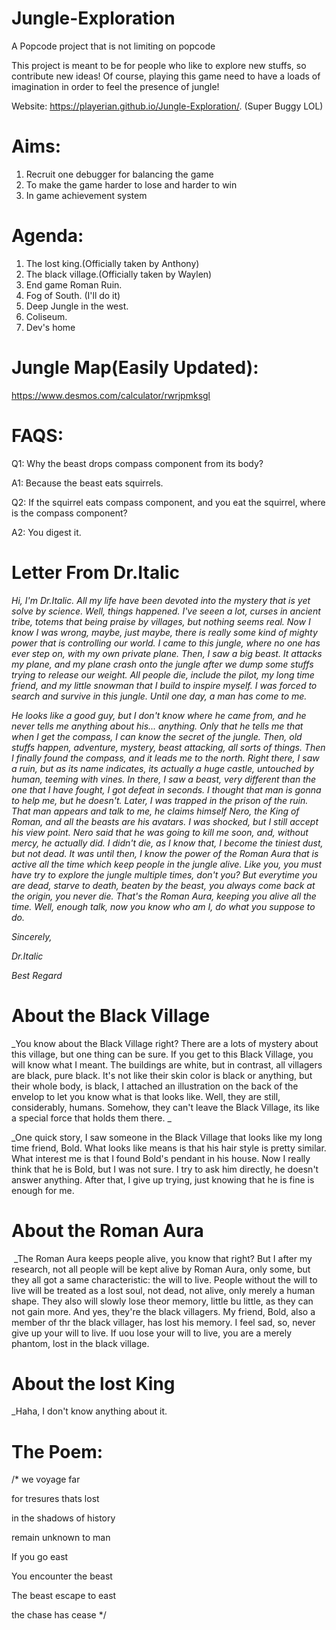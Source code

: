 # Jungle-Exploration
A Popcode project that is not limiting on popcode

This project is meant to be for people who like to explore new stuffs, so contribute new ideas!
Of course, playing this game need to have a loads of imagination in order to feel the presence of jungle!

Website: https://playerian.github.io/Jungle-Exploration/.
(Super Buggy LOL)

# Aims:
1. Recruit one debugger for balancing the game 
2. To make the game harder to lose and harder to win
3. In game achievement system

# Agenda:
1. The lost king.(Officially taken by Anthony)
2. The black village.(Officially taken by Waylen)
3. End game Roman Ruin.
4. Fog of South. (I'll do it)
5. Deep Jungle in the west.
6. Coliseum.
7. Dev's home

# Jungle Map(Easily Updated):
https://www.desmos.com/calculator/rwrjpmksgl

# FAQS:
Q1: Why the beast drops compass component from its body?

A1: Because the beast eats squirrels.

Q2: If the squirrel eats compass component, and you eat the squirrel, where is the compass component?

A2: You digest it.

# Letter From Dr.Italic
  _Hi, I'm Dr.Italic. All my life have been devoted into the mystery that is yet solve by science. Well, things happened. I've seeen a lot, curses in ancient tribe, totems that being praise by villages, but nothing seems real. Now I know I was wrong, maybe, just maybe, there is really some kind of mighty power that is controlling our world. I came to this jungle, where no one has ever step on, with my own private plane. Then, I saw a big beast. It attacks my plane, and my plane crash onto the jungle after we dump some stuffs trying to release our weight. All people die, include the pilot, my long time friend, and my little snowman that I build to inspire myself. I was forced to search and survive in this jungle. Until one day, a man has come to me._
  
  _He looks like a good guy, but I don't know where he came from, and he never tells me anything about his... anything. Only that he tells me that when I get the compass, I can know the secret of the jungle. Then, old stuffs happen, adventure, mystery, beast attacking, all sorts of things. Then I finally found the compass, and it leads me to the north. Right there, I saw a ruin, but as its name indicates, its actually a huge castle, untouched by human, teeming with vines. In there, I saw a beast, very different than the one that I have fought, I got defeat in seconds. I thought that man is gonna to help me, but he doesn't. Later, I was trapped in the prison of the ruin. That man appears and talk to me, he claims himself Nero, the King of Roman, and all the beasts are his avatars. I was shocked, but I still accept his view point. Nero said that he was going to kill me soon, and, without mercy, he actually did. I didn't die, as I know that, I become the tiniest dust, but not dead. It was until then, I know the power of the Roman Aura that is active all the time which keep people in the jungle alive. Like you, you must have try to explore the jungle multiple times, don't you? But everytime you are dead, starve to death, beaten by the beast, you always come back at the origin, you never die. That's the Roman Aura, keeping you alive all the time. Well, enough talk, now you know who am I, do what you suppose to do._

_Sincerely,_

_Dr.Italic_

_Best Regard_

# About the Black Village
  _You know about the Black Village right? There are a lots of mystery about this village, but one thing can be sure. If you get to this
Black Village, you will know what I meant. The buildings are white, but in contrast, all villagers are black, pure black. It's not like
their skin color is black or anything, but their whole body, is black, I attached an illustration on the back of the envelop to let you
know what is that looks like. Well, they are still, considerably, humans. Somehow, they can't leave the Black Village, its like a special force that holds them there. _

  _One quick story, I saw someone in the Black Village that looks like my long time friend, Bold. What looks like means is that his hair style is pretty similar. What interest me is that I found Bold's pendant in his house. Now I really think that he is Bold, but I was not sure. I try to ask him directly, he doesn't answer anything. After that, I give up trying, just knowing that he is fine is enough for me.

# About the Roman Aura
  _The Roman Aura keeps people alive, you know that right? But I after my research, not all people will be kept alive by Roman Aura, only some, but they all got a same characteristic: the will to live. People without the will to live will be treated as a lost soul, not dead, not alive, only merely a human shape. They also will slowly lose theor memory, little bu little, as they can not gain more. And yes, they're the black villagers. My friend, Bold, also a member of thr the black villager, has lost his memory. I feel sad, so, never give up your will to live. If uou lose your will to live, you are a merely phantom, lost in the black village.
  
# About the lost King
  _Haha, I don't know anything about it.
# The Poem:
/*
we voyage far

for tresures thats lost 

in the shadows of history

remain unknown to man


If you go east

You encounter the beast

The beast escape to east

the chase has cease
*/



